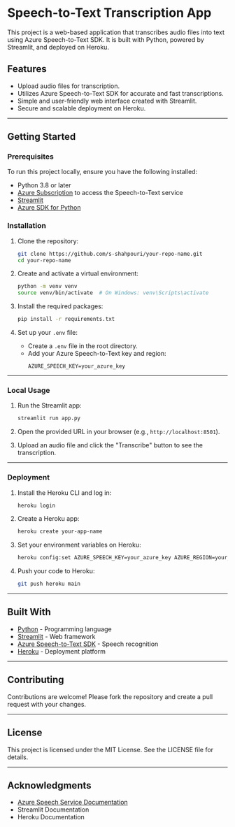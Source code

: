 # Speech-to-Text Transcription App

This project is a web-based application that transcribes audio files into text using Azure Speech-to-Text SDK. It is built with Python, powered by Streamlit, and deployed on Heroku.

## Features
- Upload audio files for transcription.
- Utilizes Azure Speech-to-Text SDK for accurate and fast transcriptions.
- Simple and user-friendly web interface created with Streamlit.
- Secure and scalable deployment on Heroku.

---

## Getting Started

### Prerequisites
To run this project locally, ensure you have the following installed:
- Python 3.8 or later
- [Azure Subscription](https://azure.microsoft.com/en-us/free/) to access the Speech-to-Text service
- [Streamlit](https://streamlit.io/)
- [Azure SDK for Python](https://learn.microsoft.com/en-us/azure/developer/python/)

### Installation

1. Clone the repository:
   ```bash
   git clone https://github.com/s-shahpouri/your-repo-name.git
   cd your-repo-name
   ```

2. Create and activate a virtual environment:
   ```bash
   python -m venv venv
   source venv/bin/activate  # On Windows: venv\Scripts\activate
   ```

3. Install the required packages:
   ```bash
   pip install -r requirements.txt
   ```

4. Set up your `.env` file:
   - Create a `.env` file in the root directory.
   - Add your Azure Speech-to-Text key and region:
     ```
     AZURE_SPEECH_KEY=your_azure_key
     ```

---

### Local Usage

1. Run the Streamlit app:
   ```bash
   streamlit run app.py
   ```

2. Open the provided URL in your browser (e.g., `http://localhost:8501`).

3. Upload an audio file and click the "Transcribe" button to see the transcription.

---

### Deployment

1. Install the Heroku CLI and log in:
   ```bash
   heroku login
   ```

2. Create a Heroku app:
   ```bash
   heroku create your-app-name
   ```

3. Set your environment variables on Heroku:
   ```bash
   heroku config:set AZURE_SPEECH_KEY=your_azure_key AZURE_REGION=your_azure_region
   ```

4. Push your code to Heroku:
   ```bash
   git push heroku main
   ```

---

## Built With

* [Python](https://www.python.org/) - Programming language
* [Streamlit](https://streamlit.io/) - Web framework
* [Azure Speech-to-Text SDK](https://learn.microsoft.com/en-us/azure/cognitive-services/speech-service/) - Speech recognition
* [Heroku](https://www.heroku.com/) - Deployment platform

---

## Contributing

Contributions are welcome! Please fork the repository and create a pull request with your changes.

---

## License

This project is licensed under the MIT License. See the LICENSE file for details.

---

## Acknowledgments

* [Azure Speech Service Documentation](https://learn.microsoft.com/en-us/azure/cognitive-services/speech-service/)
* Streamlit Documentation
* Heroku Documentation
